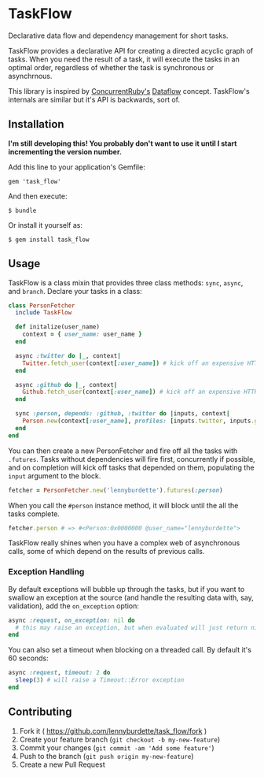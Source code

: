 # TaskFlow

Declarative data flow and dependency management for short tasks.

TaskFlow provides a declarative API for creating a directed acyclic graph of tasks. When you need the result of a task, it will execute the tasks in an optimal order, regardless of whether the task is synchronous or asynchrnous.

This library is inspired by [ConcurrentRuby's](https://github.com/jdantonio/concurrent-ruby) [Dataflow](https://github.com/jdantonio/concurrent-ruby/wiki/Dataflow) concept. TaskFlow's internals are similar but it's API is backwards, sort of.

## Installation

**I'm still developing this! You probably don't want to use it until I start incrementing the version number.**

Add this line to your application's Gemfile:

    gem 'task_flow'

And then execute:

    $ bundle

Or install it yourself as:

    $ gem install task_flow

## Usage

TaskFlow is a class mixin that provides three class methods: `sync`, `async`, and `branch`. Declare your tasks in a class:

```ruby
class PersonFetcher
  include TaskFlow

  def initalize(user_name)
    context = { user_name: user_name }
  end

  async :twitter do |_, context|
    Twitter.fetch_user(context[:user_name]) # kick off an expensive HTTP request
  end

  async :github do |_, context|
    Github.fetch_user(context[:user_name]) # kick off an expensive HTTP request
  end

  sync :person, depends: :github, :twitter do |inputs, context|
    Person.new(context[:user_name], profiles: [inputs.twitter, inputs.github])
  end
end
```

You can then create a new PersonFetcher and fire off all the tasks with `.futures`. Tasks without dependencies will fire first, concurrently if possible, and on completion will kick off tasks that depended on them, populating the `input` argument to the block.

```ruby
fetcher = PersonFetcher.new('lennyburdette').futures(:person)
```

When you call the `#person` instance method, it will block until the all the tasks complete.

```ruby
fetcher.person # => #<Person:0x0000000 @user_name="lennyburdette">
```

TaskFlow really shines when you have a complex web of asynchronous calls, some of which depend on the results of previous calls.

### Exception Handling

By default exceptions will bubble up through the tasks, but if you want to swallow an exception at the source (and handle the resulting data with, say, validation), add the `on_exception` option:

```ruby
async :request, on_exception: nil do
  # this may raise an exception, but when evaluated will just return nil
end
```

You can also set a timeout when blocking on a threaded call. By default it's 60 seconds:

```ruby
async :request, timeout: 2 do
  sleep(3) # will raise a Timeout::Error exception
end
```

## Contributing

1. Fork it ( https://github.com/lennyburdette/task_flow/fork )
2. Create your feature branch (`git checkout -b my-new-feature`)
3. Commit your changes (`git commit -am 'Add some feature'`)
4. Push to the branch (`git push origin my-new-feature`)
5. Create a new Pull Request
